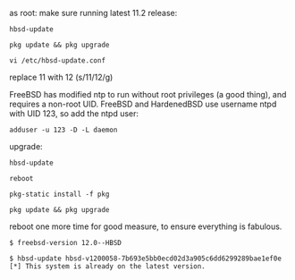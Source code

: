 as root:
make sure running latest 11.2 release:

`hbsd-update`

`pkg update && pkg upgrade`

`vi /etc/hbsd-update.conf`

replace 11 with 12 (s/11/12/g)

FreeBSD has modified ntp to run without root privileges (a good thing), and requires a non-root UID.  FreeBSD and HardenedBSD use username ntpd with UID 123, so add the ntpd user:

`adduser -u 123 -D -L daemon`

upgrade:

`hbsd-update`

`reboot`

`pkg-static install -f pkg`

`pkg update && pkg upgrade`

reboot one more time for good measure, to ensure everything is fabulous.

`
$ freebsd-version
12.0--HBSD
`

`$ hbsd-update
hbsd-v1200058-7b693e5bb0ecd02d3a905c6dd6299289bae1ef0e
[*] This system is already on the latest version.
`
